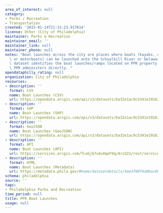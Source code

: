 ```yaml
---
area_of_interest: null
category:
- Parks / Recreation
- Transportation
created: '2015-01-14T21:31:23.917614'
license: Other (City of Philadelphia)
maintainer: Parks & Recreation
maintainer_email: ''
maintainer_link: null
maintainer_phone: null
notes: "Boat launches across the city are places where boats (kayaks, canoes, and\
  \ or motorboats) can be launched onto the Schuylkill River or Delaware River. This\
  \ dataset identifies the boat launches/ramps located on PPR property or boat launches\
  \ PPR administers directly. "
opendataphilly_rating: null
organization: City of Philadelphia
resources:
- description: ''
  format: CSV
  name: Boat Launches (CSV)
  url: https://opendata.arcgis.com/api/v3/datasets/ba32e1ac9c5341e1916274c2df3fbe22_0/downloads/data?format=csv&spatialRefId=4326
- description: ''
  format: SHP
  name: Boat Launches (SHP)
  url: https://opendata.arcgis.com/api/v3/datasets/ba32e1ac9c5341e1916274c2df3fbe22_0/downloads/data?format=shp&spatialRefId=4326
- description: ''
  format: GeoJSON
  name: Boat Launches (GeoJSON)
  url: https://opendata.arcgis.com/api/v3/datasets/ba32e1ac9c5341e1916274c2df3fbe22_0/downloads/data?format=geojson&spatialRefId=4326
- description: ''
  format: API
  name: Boat Launches (API)
  url: https://services.arcgis.com/fLeGjb7u4uXqeF9q/ArcGIS/rest/services/PPR_Boat_Launches/FeatureServer/0/query?where=1%3D1
- description: ''
  format: HTML
  name: Boat Launches (Metadata)
  url: https://metadata.phila.gov/#home/datasetdetails/5ee3f00f4a0bac0015918443/representationdetails/5ee3f0104a0bac0015918472/
schema: philadelphia
source: ''
tags:
- Philadelphia Parks and Recreation
time_period: null
title: PPR Boat Launches
usage: null
---
```

